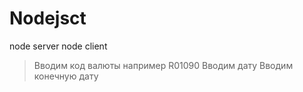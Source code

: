 # Nodejsct

node server
node client
> Вводим код валюты например R01090
> Вводим дату
> Вводим конечную дату
